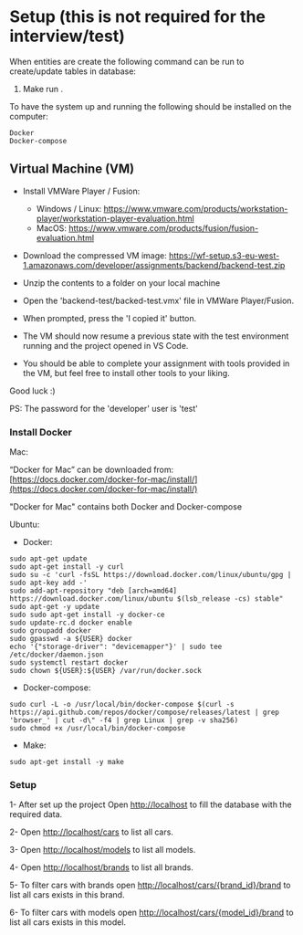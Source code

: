# Setup (this is not required for the interview/test)

When entities are create the following command can be run to create/update tables in database:
1) Make run .


To have the system up and running the following should be installed on the computer: 
```
Docker
Docker-compose
```

## Virtual Machine (VM)
* Install VMWare Player / Fusion:  
    * Windows / Linux: https://www.vmware.com/products/workstation-player/workstation-player-evaluation.html
    * MacOS: https://www.vmware.com/products/fusion/fusion-evaluation.html

* Download the compressed VM image: https://wf-setup.s3-eu-west-1.amazonaws.com/developer/assignments/backend/backend-test.zip

* Unzip the contents to a folder on your local machine

* Open the 'backend-test/backed-test.vmx' file in VMWare Player/Fusion.
* When prompted, press the 'I copied it' button.

* The VM should now resume a previous state with the test environment running and the project opened in VS Code.
* You should be able to complete your assignment with tools provided in the VM, but feel free to install other tools to your liking.

Good luck :)

PS: The password for the 'developer' user is 'test'

### Install Docker
Mac:

“Docker for Mac” can be downloaded from: 
[https://docs.docker.com/docker-for-mac/install/](https://docs.docker.com/docker-for-mac/install/)

"Docker for Mac" contains both Docker and Docker-compose 

Ubuntu: 

* Docker:  
```
sudo apt-get update
sudo apt-get install -y curl
sudo su -c 'curl -fsSL https://download.docker.com/linux/ubuntu/gpg | sudo apt-key add -'
sudo add-apt-repository "deb [arch=amd64] https://download.docker.com/linux/ubuntu $(lsb_release -cs) stable"
sudo apt-get -y update
sudo sudo apt-get install -y docker-ce
sudo update-rc.d docker enable
sudo groupadd docker
sudo gpasswd -a ${USER} docker
echo '{"storage-driver": "devicemapper"}' | sudo tee /etc/docker/daemon.json
sudo systemctl restart docker
sudo chown ${USER}:${USER} /var/run/docker.sock 
```

* Docker-compose:  
```
sudo curl -L -o /usr/local/bin/docker-compose $(curl -s https://api.github.com/repos/docker/compose/releases/latest | grep 'browser_' | cut -d\" -f4 | grep Linux | grep -v sha256)
sudo chmod +x /usr/local/bin/docker-compose
```

* Make:
```
sudo apt-get install -y make
```

### Setup
1- After set up the project  Open [http://localhost](http://localhost) to fill the database with the required data.

2- Open [http://localhost/cars](http://localhost/cars) to list all cars.

3- Open [http://localhost/models](http://localhost/models) to list all models.

4- Open [http://localhost/brands](http://localhost/brands) to list all brands.

5- To filter cars with brands open [http://localhost/cars/{brand_id}/brand](http://localhost/cars/{brand_id}/brand) 
to list all cars exists in this brand.

6- To filter cars with models open [http://localhost/cars/{model_id}/brand](http://localhost/cars/{model_id}/brand) 
to list all cars exists in this model.
  
